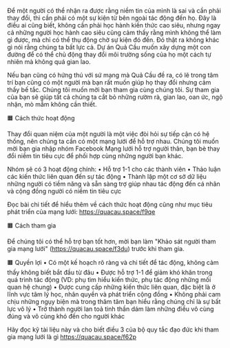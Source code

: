 Để một người có thể nhận ra được rằng niềm tin của mình là sai và cần phải thay đổi, thì cần phải có một sự kiện từ bên ngoài tác động đến họ. Đây là điều ai cũng biết, không cần phải học hành kiến thức cao siêu, nhưng ngay cả những người học hành cao siêu cũng cảm thấy rằng mình không thể làm gì được, mà chỉ có thể thụ động chờ sự kiện đó đến. Đó thật ra không khác gì nói rằng chúng ta bất lực cả. Dự án Quả Cầu muốn xây dựng một con đường để có thể chủ động thay đổi môi trường sống của họ một cách tự nhiên mà không quá gian lao. 

Nếu bạn cũng có hứng thú với sứ mạng mà Quả Cầu đề ra, có lẽ trong tâm trí bạn cũng có một người mà bạn rất muốn giúp họ thay đổi nhưng cảm thấy bế tắc. Chúng tôi muốn mời bạn tham gia cùng chúng tôi. Sự tham gia của bạn sẽ giúp tất cả chúng ta cắt bỏ những rườm rà, gian lao, oan ức, ngộ nhận, mò mẫm không cần thiết. 

🟧 Cách thức hoạt động

Thay đổi quan niệm của một người là một việc đòi hỏi sự tiếp cận có hệ thống, nên chúng ta cần có một mạng lưới để hỗ trợ nhau. Chúng tôi muốn mời bạn gia nhập nhóm Facebook Mạng lưới hỗ trợ người thân, bạn bè thay đổi niềm tin tiêu cực để phối hợp cùng những người bạn khác. 

Nhóm sẽ có 3 hoạt động chính:
• Hỗ trợ 1-1 cho các thành viên
• Thảo luận các kiến thức liên quan đến sự tác động
• Thành lập một cơ sở dữ liệu những người có tiềm năng và sẵn sàng trợ giúp nhau tác động đến cá nhân và cộng đồng người có niềm tin tiêu cực

Đọc bài chi tiết để hiểu thêm về cách thức hoạt động cũng như mục tiêu phát triển của mạng lưới: https://quacau.space/f9qe

🟧 Cách tham gia 

Để chúng tôi có thể hỗ trợ bạn tốt hơn, mời bạn làm "Khảo sát người tham gia mạng lưới" (https://quacau.space/f3du) trước khi tham gia.

🟧 Quyền lợi
• Có một kế hoạch rõ ràng và chi tiết để tác động, không cảm thấy không biết bắt đầu từ đâu
• Được hỗ trợ 1-1 để giảm khó khăn trong quá trình tác động (VD: phụ tìm hiểu kiến thức, phụ tác động những mối quan hệ chung) 
• Được cung cấp những kiến thức liên quan, đặc biệt là ở lĩnh vực tâm lý học, nhân quyền và phát triển cộng đồng
• Không phải cam chịu những ngụy biện mà trong thâm tâm bạn hiểu rằng chúng chỉ là sự bất lực vô lý
• Trở thành người lan toả tinh thần dám làm những điều vô cùng đúng và vô cùng khó đến cho người khác


Hãy đọc kỹ tài liệu này và cho biết điều 3 của bộ quy tắc đạo đức khi tham gia mạng lưới là gì https://quacau.space/f62p